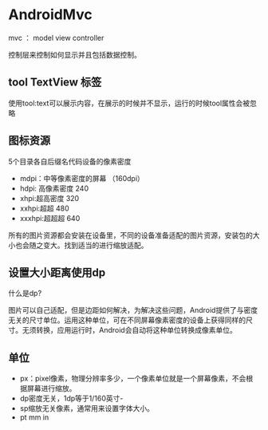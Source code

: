 # AndroidMvc

mvc ： model  view  controller

控制层来控制如何显示并且包括数据控制。

## tool TextView 标签

使用tool:text可以展示内容，在展示的时候并不显示，运行的时候tool属性会被忽略

## 图标资源

5个目录各自后缀名代码设备的像素密度

- mdpi：中等像素密度的屏幕 （160dpi）
- hdpi: 高像素密度 240
- xhpi:超高密度 320
- xxhpi:超超  480
- xxxhpi:超超超 640

所有的图片资源都会安装在设备里，不同的设备准备适配的图片资源，安装包的大小也会随之变大。找到适当的进行缩放适配。

## 设置大小距离使用dp

什么是dp?

图片可以自己适配，但是边距如何解决，为解决这些问题，Android提供了与密度无关的尺寸单位。运用这种单位，可在不同屏幕像素密度的设备上获得同样的尺寸。无须转换，应用运行时，Android会自动将这种单位转换成像素单位。

## 单位

- px：pixel像素，物理分辨率多少，一个像素单位就是一个屏幕像素，不会根据屏幕进行缩放。
- dp密度无关，1dp等于1/160英寸-
- sp缩放无关像素，通常用来设置字体大小。
- pt mm in

























